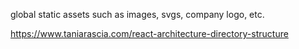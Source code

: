 global static assets such as images, svgs, company logo, etc.

https://www.taniarascia.com/react-architecture-directory-structure
